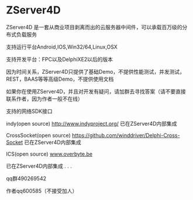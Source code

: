 # ZServer4D
ZServer4D 是一套从商业项目剥离而出的云服务器中间件，可以承载百万级的分布式负载服务

支持运行平台Android,IOS,Win32/64,Linux,OSX


支持开发平台：FPC以及DelphiXE2以后的版本


因为时间关系，ZServer4D只提供了基础Demo，不提供性能测试，并发测试，REST，BAAS等等高级Demo，不提供使用文档


如果你在使用ZServer4D，并且对开发有疑问，请加群去寻找答案（请不要直接联系作者，因为作者一般不在线）



支持的网络SDK接口

indy(open source) http://www.indyproject.org/
已在ZServer4D内部集成

CrossSocket(open source) https://github.com/winddriver/Delphi-Cross-Socket
已在ZServer4D内部集成

ICS(open source) www.overbyte.be

已在ZServer4D内部集成
.
.
.

qq群490269542


作者qq600585（不接受加人）

